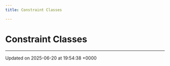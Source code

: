 ```yaml
---
title: Constraint Classes

---
```


# Constraint Classes








-------------------------------

Updated on 2025-06-20 at 19:54:38 +0000